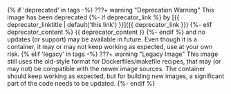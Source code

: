 {% if 'deprecated' in tags -%}
???+ warning "Deprecation Warning"
    This image has been deprecated
    {%- if deprecator_link %}
    by [{{ deprecator_linktitle | default('this link') }}]({{ deprecator_link }})
    {%- elif deprecator_content %}
    {{ deprecator_content }}
    {%- endif %}
    and no updates (or support) may be available in future. Even
    though it is a container, it may or may not keep working as
    expected, use at your own risk.
{% elif 'legacy' in tags -%}
???+ warning "Legacy Image"
    This image still uses the old-style format for
    Dockerfiles/makefile recipes, that may (or may not) be
    compatible with the newer image sources. The container should
    keep working as expected, but for building new images,
    a significant part of the code needs to be updated.
{%- endif %}
